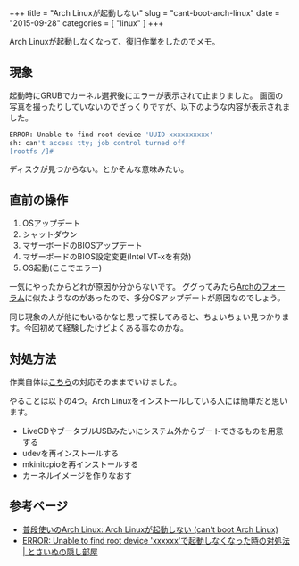 +++
title = "Arch Linuxが起動しない"
slug = "cant-boot-arch-linux"
date = "2015-09-28"
categories = [ "linux" ]
+++

Arch Linuxが起動しなくなって、復旧作業をしたのでメモ。

## 現象

起動時にGRUBでカーネル選択後にエラーが表示されて止まりました。
画面の写真を撮ったりしていないのでざっくりですが、以下のような内容が表示されました。

``` bash
ERROR: Unable to find root device 'UUID-xxxxxxxxxx'
sh: can't access tty; job control turned off
[rootfs /]#
```

ディスクが見つからない。とかそんな意味みたい。

## 直前の操作

1. OSアップデート
2. シャットダウン
3. マザーボードのBIOSアップデート
4. マザーボードのBIOS設定変更(Intel VT-xを有効)
5. OS起動(ここでエラー)

一気にやったからどれが原因か分からないです。
ググってみたら[Archのフォーラム](https://bbs.archlinux.org/viewtopic.php?id=142052)に似たようなのがあったので、多分OSアップデートが原因なのでしょう。

同じ現象の人が他にもいるかなと思って探してみると、ちょいちょい見つかります。今回初めて経験したけどよくある事なのかな。

## 対処方法

作業自体は[こちら](http://archlinux-blogger.blogspot.jp/2014/11/arch-linux-cant-boot-arch-linux.html)の対応そのままでいけました。

やることは以下の4つ。Arch Linuxをインストールしている人には簡単だと思います。

- LiveCDやブータブルUSBみたいにシステム外からブートできるものを用意する
- udevを再インストールする
- mkinitcpioを再インストールする
- カーネルイメージを作りなおす

## 参考ページ

- [普段使いのArch Linux: Arch Linuxが起動しない (can't boot Arch Linux)](http://archlinux-blogger.blogspot.jp/2014/11/arch-linux-cant-boot-arch-linux.html)
- [ERROR: Unable to find root device 'xxxxxx'で起動しなくなった時の対処法 | とさいぬの隠し部屋](http://blog.myon.info/blog/2013-07-27/entry/)

